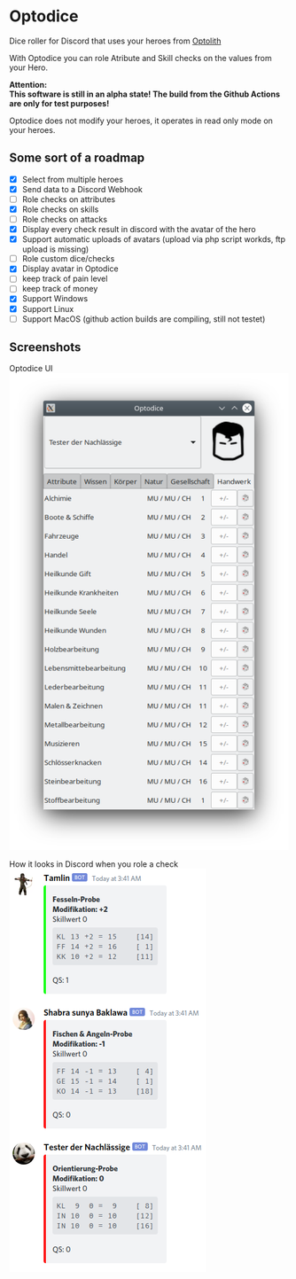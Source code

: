 # Optodice
Dice roller for Discord that uses your heroes from [Optolith](https://github.com/elyukai/optolith-client)

With Optodice you can role Atribute and Skill checks on the values from your Hero.

**Attention:  
This software is still in an alpha state! The build from the Github Actions are only for test purposes!**

Optodice does not modify your heroes, it operates in read only mode on your heroes.

## Some sort of a roadmap
- [x] Select from multiple heroes
- [x] Send data to a Discord Webhook
- [ ] Role checks on attributes
- [x] Role checks on skills
- [ ] Role checks on attacks
- [x] Display every check result in discord with the avatar of the hero
- [x] Support automatic uploads of avatars (upload via php script workds, ftp upload is missing)
- [ ] Role custom dice/checks
- [x] Display avatar in Optodice
- [ ] keep track of pain level
- [ ] keep track of money
- [x] Support Windows
- [x] Support Linux
- [ ] Support MacOS (github action builds are compiling, still not testet)

## Screenshots
Optodice UI  
![Screenshot of the Optodice UI](https://github.com/soulflyman/optodice/blob/main/.github/assets/screenshots/optodice.png?raw=true)

How it looks in Discord when you role a check  
![Screenshot of the Optodice messages in a Discord channel](https://github.com/soulflyman/optodice/blob/main/.github/assets/screenshots/discord.png?raw=true)